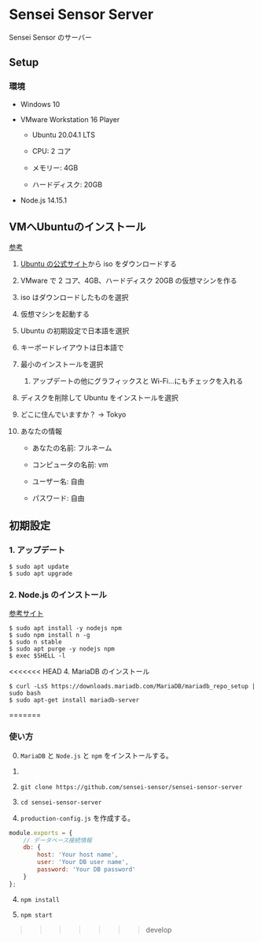 # Sensei Sensor Server

Sensei Sensor のサーバー

## Setup

### 環境

- Windows 10

- VMware Workstation 16 Player

  - Ubuntu 20.04.1 LTS

  - CPU: 2 コア

  - メモリー: 4GB

  - ハードディスク: 20GB

- Node.js 14.15.1

## VMへUbuntuのインストール

[参考](https://www.gsenjyounoai.com/2020/04/vmware-ubuntu-2004-lts.html)

1. [Ubuntu の公式サイト](https://jp.ubuntu.com/download)から iso をダウンロードする

1. VMware で 2 コア、4GB、ハードディスク 20GB の仮想マシンを作る

1. iso はダウンロードしたものを選択

1. 仮想マシンを起動する

1. Ubuntu の初期設定で日本語を選択

1. キーボードレイアウトは日本語で

1. 最小のインストールを選択

   1. アップデートの他にグラフィックスと Wi-Fi…にもチェックを入れる

1. ディスクを削除して Ubuntu をインストールを選択

1. どこに住んでいますか？ -> Tokyo

1. あなたの情報

   - あなたの名前: フルネーム

   - コンピュータの名前: vm

   - ユーザー名: 自由

   - パスワード: 自由

## 初期設定

### 1. アップデート

```shell
$ sudo apt update
$ sudo apt upgrade
```

### 2. Node.js のインストール

[参考サイト](https://qiita.com/seibe/items/36cef7df85fe2cefa3ea)

```shell
$ sudo apt install -y nodejs npm
$ sudo npm install n -g
$ sudo n stable
$ sudo apt purge -y nodejs npm
$ exec $SHELL -l
```

<<<<<<< HEAD
4. MariaDB のインストール

```shell
$ curl -LsS https://downloads.mariadb.com/MariaDB/mariadb_repo_setup | sudo bash
$ sudo apt-get install mariadb-server
```
=======
### 使い方

0. `MariaDB` と `Node.js` と `npm` をインストールする。

1. 

2. `git clone https://github.com/sensei-sensor/sensei-sensor-server`

3. `cd sensei-sensor-server`

4. `production-config.js` を作成する。

```JavaScript
module.exports = {
	// データベース接続情報
	db: {
		host: 'Your host name',
		user: 'Your DB user name',
		password: 'Your DB password'
	}
};
```

4. `npm install`

5. `npm start`
>>>>>>> develop
